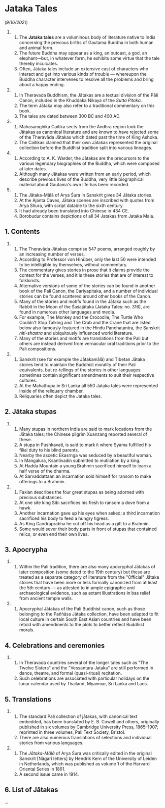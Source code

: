 # Jataka Tales
(*9/16/2021*)

1.
    1. The **Jataka tales** are a voluminous body of literature native to India concerning the previous births of Gautama Buddha in both human and animal form.
    2. The future Buddha may appear as a king, an outcast, a god, an elephant—but, in whatever form, he exhibits some virtue that the tale thereby inculcates.
    3. Often, Jātaka tales include an extensive cast of characters who interact and get into various kinds of trouble — whereupon the Buddha character intervenes to resolve all the problems and bring about a happy ending.

2.
    1. In Theravada Buddhism, the Jātakas are a textual division of the Pāli Canon, included in the Khuddaka Nikaya of the *Sutta Pitaka*.
    2. The term Jātaka may also refer to a traditional commentary on this book.
    3. The tales are dated between 300 BC and 400 AD.

3.
    1. Mahāsāṃghika Caitika sects from the Āndhra region took the Jātakas as canonical literature and are known to have rejected some of the Theravāda Jātakas which dated past the time of King Ashoka.
    2. The Caitikas claimed that their own Jātakas represented the original collection before the Buddhist tradition split into various lineages.

4.
    1. According to A. K. Warder, the Jātakas are the precursors to the various legendary biographies of the Buddha, which were composed at later dates.
    2. Although many Jātakas were written from an early period, which describe previous lives of the Buddha, very little biographical material about Gautama's own life has been recorded.

5.
    1. The Jātaka-Mālā of Arya Śura in Sanskrit gives 34 Jātaka stories.
    2. At the Ajanta Caves, Jātaka scenes are inscribed with quotes from Arya Shura, with script datable to the sixth century.
    3. It had already been translated into Chinese in 434 CE.
    4. Borobudur contains depictions of all 34 Jatakas from Jataka Mala.

## 1. Contents

1.
    1. The Theravāda Jātakas comprise 547 poems, arranged roughly by an increasing number of verses.
    2. According to Professor von Hinüber, only the last 50 were intended to be intelligible by themselves, without commentary.
    3. The commentary gives stories in prose that it claims provide the context for the verses, and it is these stories that are of interest to folklorists.
    4. Alternative versions of some of the stories can be found in another book of the Pali Canon, the Cariyapitaka, and a number of individual stories can be found scattered around other books of the Canon.
    5. Many of the stories and motifs found in the Jātaka such as the Rabbit in the Moon of the Śaśajātaka (Jataka Tales: no. 316), are found in numerous other languages and media.
    6. For example, The Monkey and the Crocodile, The Turtle Who Couldn't Stop Talking and The Crab and the Crane that are listed below also famously featured in the Hindu Panchatantra, the Sanskrit *niti-shastra* and ubiquitously influenced world literature.
    7. Many of the stories and motifs are translations from the Pali but others are instead derived from vernacular oral traditions prior to the Pali compositions.

2.
    1. Sanskrit (see for example the Jātakamālā) and Tibetan Jātaka stories tend to maintain the Buddhist morality of their Pali equivalents, but re-tellings of the stories in other languages sometimes contain significant amendments to suit their respective cultures.
    2. At the Mahathupa in Sri Lanka all 550 Jataka tales were represented inside of the reliquary chamber.
    3. Reliquaries often depict the Jataka tales.

## 2. Jātaka stupas

1.
    1. Many stupas in northern India are said to mark locations from the Jātaka tales; the Chinese pilgrim Xuanzang reported several of these.
    2. A stupa in Pushkavati, is said to mark it where Syama fulfilled his filial duty to his blind parents.
    3. Nearby the ascetic Ekasrnga was seduced by a beautiful woman.
    4. In Mangalura, Ksantivadin submitted to mutilation by a king.
    5. At Hadda Mountain a young Brahmin sacrificed himself to learn a half verse of the dharma.
    6. At Sarvaddattaan an incarnation sold himself for ransom to make offerings to a Brahmin.

2.
    1. Faxian describes the four great stupas as being adorned with precious substances.
    2. At one site king Sibi sacrifices his flesh to ransom a dove from a hawk.
    3. Another incarnation gave up his eyes when asked; a third incarnation sacrificed his body to feed a hungry tigress.
    4. As King Candraprabha he cut off his head as a gift to a Brahmin.
    5. Some would sever their body parts in front of stupas that contained relics; or even end their own lives.

## 3. Apocrypha

1.
    1. Within the Pali tradition, there are also many apocryphal Jātakas of later composition (some dated to the 19th century) but these are treated as a separate category of literature from the "Official" Jātaka stories that have been more or less formally canonized from at least the 5th century — as attested to in ample epigraphic and archaeological evidence, such as extant illustrations in bas relief from ancient temple walls.

2.
    1. Apocryphal Jātakas of the Pali Buddhist canon, such as those belonging to the Paññāsa Jātaka collection, have been adapted to fit local culture in certain South East Asian countries and have been retold with amendments to the plots to better reflect Buddhist morals.

## 4. Celebrations and ceremonies

1.
    1. In Theravada countries several of the longer tales such as "The Twelve Sisters" and the "Vessantara Jataka" are still performed in dance, theatre, and formal (quasi-ritual) recitation.
    2. Such celebrations are associated with particular holidays on the lunar calendar used by Thailand, Myanmar, Sri Lanka and Laos.

## 5. Translations

1.
    1. The standard Pali collection of jātakas, with canonical text embedded, has been translated by E. B. Cowell and others, originally published in six volumes by Cambridge University Press, 1865–1907; reprinted in three volumes, Pali Text Society, Bristol.
    2. There are also numerous translations of selections and individual stories from various languages.

2.
    1. The *Jātaka-Mālā* of Arya Śura was critically edited in the original Sanskrit [Nâgarî letters] by Hendrik Kern of the University of Leiden in Netherlands, which was published as volume 1 of the Harvard Oriental Series in 1891.
    2. A second issue came in 1914.

## 6. List of Jātakas

...
